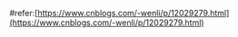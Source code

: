#refer:[https://www.cnblogs.com/-wenli/p/12029279.html](https://www.cnblogs.com/-wenli/p/12029279.html)